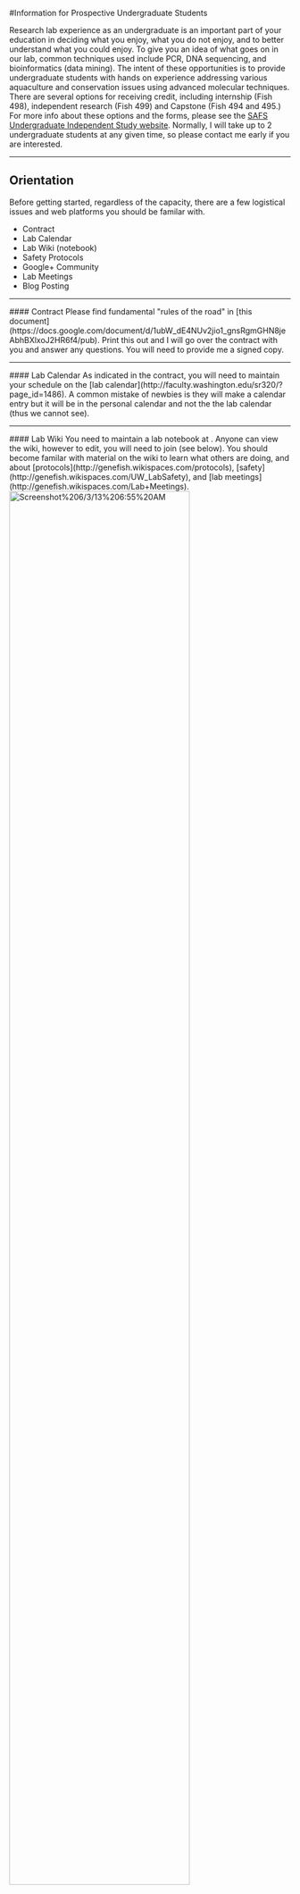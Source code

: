 #Information for Prospective Undergraduate Students

Research lab experience as an undergraduate is an important part of your education in deciding what you enjoy, what you do not enjoy, and to better understand what you could enjoy. To give you an idea of what goes on in our lab, common techniques used include PCR, DNA sequencing, and bioinformatics (data mining). The intent of these opportunities is to provide undergraduate students with hands on experience addressing various aquaculture and conservation issues using advanced molecular techniques. There are several options for receiving credit, including internship (Fish 498), independent research (Fish 499) and Capstone (Fish 494 and 495.) For more info about these options and the forms, please see the [SAFS Undergraduate Independent Study website](http://www.fish.washington.edu/undergraduates/independent.html). Normally, I will take up to 2 undergraduate students at any given time, so please contact me early if you are interested.

---
## Orientation
Before getting started, regardless of the capacity, there are a few logistical issues and web platforms you should be familar with.

- Contract
- Lab Calendar
- Lab Wiki (notebook)
- Safety Protocols
- Google+ Community
- Lab Meetings
- Blog Posting

<hr>
#### Contract
Please find fundamental "rules of the road" in [this document](https://docs.google.com/document/d/1ubW_dE4NUv2jio1_gnsRgmGHN8jeAbhBXlxoJ2HR6f4/pub). Print this out and I will go over the contract with you and answer any questions. You will need to provide me a signed copy.
<hr>
#### Lab Calendar
As indicated in the contract, you will need to maintain your schedule on the [lab calendar](http://faculty.washington.edu/sr320/?page_id=1486). A common mistake of newbies is they will make a calendar entry but it will be in the personal calendar and not the the lab calendar (thus we cannot see).
<hr>
#### Lab Wiki
You need to maintain a lab notebook at <http://genefish.wikispaces.com>. Anyone can view the wiki, however to edit, you will need to join (see below). You should become familar with material on the wiki to learn what others are doing, and about [protocols](http://genefish.wikispaces.com/protocols), [safety](http://genefish.wikispaces.com/UW_LabSafety), and [lab meetings](http://genefish.wikispaces.com/Lab+Meetings).

<img src="https://www.evernote.com/shard/s10/sh/617aac56-03f9-4567-bbf1-804b6dfe4419/f8d12be4522cbfa17641c34e359b0916/deep/0/Screenshot%206/3/13%206:55%20AM.png" alt="Screenshot%206/3/13%206:55%20AM" width=80% />

**Guidelines for notebook entries** 
On a daily basis you will need to document your research activities. This might just be an observation or reflection on what you experienced that day or a more detailed  plan of work and description of results. Entries need to be organized by date and in reverse chronological order. 


_Archiving data_  
In many instances you will be generating new data, taking photos, or there will be some other file type that you will need to include in your notebook. While wikispaces does have the ability to host files, you need to maintain data on the network attached storage device known as eagle. There are a couple of means to upload data to eagle. The most straight forward means is to navigate to <http://eagle.fish.washington.edu/>, click on `login`, enter in the given username and password. Navigate to >File Station > web > scaphopoda. Create a folder in scaphopoda and upload your content in this folder. Then you can go to <http://eagle.fish.washington.edu/scaphapoda/> and view any file. Within in the wiki you can embed files using the given url of a file on eagle.

<img src="https://www.evernote.com/shard/s10/sh/d60ac518-b71e-4c12-9295-61a2036cecb8/a42eab5e1b4bf3d07f6a345dab5c7bb1/deep/0/Screenshot%206/8/13%2012:14%20PM.png" alt="Screenshot%206/8/13%2012:14%20PM" width = 50% />

_Please refrain from using any non alpha-numeric (including spaces) in file and folder names_


---
####Safety Protocols & Laboratory Tour
During your first week in the lab Sam White will provide you with a detail tour of the lab to make sure you are familar with layout and safety protocols. Please print the [Roberts Lab Safety Training Form](https://docs.google.com/document/d/1se4RzFABtnjFQkjGFxznVP4-omnKIN2-E647lHsGlqA/edit?usp=sharing) and bring it with you. 

---
####Google+
Our primary means of communication in the lab is through a private [Google+ community](https://plus.google.com/u/0/communities/113620706114893538778). This is in lieu of email, providing a simple means of archiving, searching, and easy user management. 

<img src="https://www.evernote.com/shard/s10/sh/90d86065-5640-47e5-8bbb-dffefe34711e/6f50db5dab6d04a1ba4c134e676235ac/deep/0/Screenshot%206/8/13%2012:18%20PM.png" alt="Screenshot%206/8/13%2012:18%20PM" width = 80% />

<hr>
####Lab Meetings
Lab Meetings are held in FTR209 on a weekly basis. Within the Google+ Community there will be an event and you can also see the time of lab meeting on the calendar. The time is subject to change. You can catch up on meetings you missed or older meetings by listening to [archived audio recordings](http://genefish.wikispaces.com/Lab+Meetings).



<hr>
####Blog Posting
On a weekly basis (minimally) you have the opportunity to share with the general public about what you are learning, doing, or any insightful thoughts on your experiences. Instructions are [available here](https://plus.google.com/u/0/106492099842577316500/posts/V4oqj7f47Qp).


